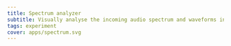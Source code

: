 ```yaml
---
title: Spectrum analyzer
subtitle: Visually analyse the incoming audio spectrum and waveforms in realtime
tags: experiment
cover: apps/spectrum.svg
---
```


<client-only>
  <pitch-spectrum />
</client-only>